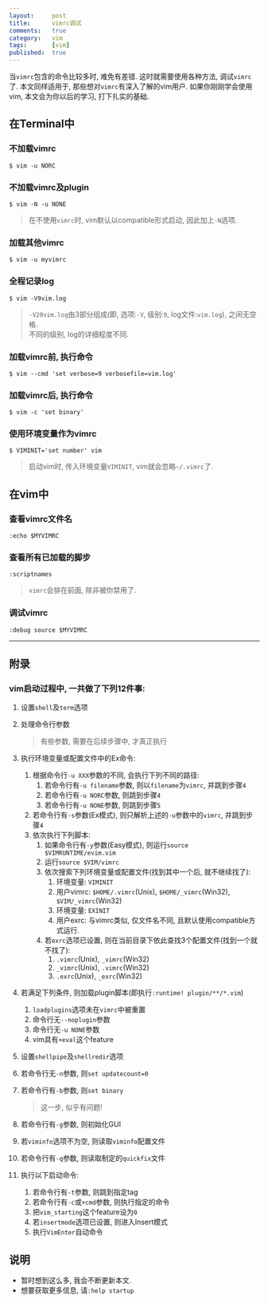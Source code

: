 ```yaml
---
layout:     post
title:      vimrc调试
comments:   true
category:   vim
tags:       [vim]
published:  true
---
```


当`vimrc`包含的命令比较多时, 难免有差错. 这时就需要使用各种方法, 调试`vimrc`了.
本文同样适用于, 那些想对`vimrc`有深入了解的vim用户.
如果你刚刚学会使用vim, 本文会为你以后的学习, 打下扎实的基础.

在Terminal中
------------

### 不加载vimrc

    $ vim -u NORC

### 不加载vimrc及plugin

    $ vim -N -u NONE

> 在不使用`vimrc`时, vim默认以compatible形式启动, 因此加上`-N`选项.

### 加载其他vimrc

    $ vim -u myvimrc

### 全程记录log

    $ vim -V9vim.log

> `-V20vim.log`由3部分组成(即, 选项:`-V`, 级别:`9`, log文件:`vim.log`), 之间无空格.  
> 不同的级别, log的详细程度不同.

### 加载vimrc前, 执行命令

    $ vim --cmd 'set verbose=9 verbosefile=vim.log'

### 加载vimrc后, 执行命令

    $ vim -c 'set binary'

### 使用环境变量作为vimrc

    $ VIMINIT='set number' vim

> 启动vim时, 传入环境变量`VIMINIT`, vim就会忽略`~/.vimrc`了.

在vim中
-------

### 查看vimrc文件名
    
    :echo $MYVIMRC

### 查看所有已加载的脚步

    :scriptnames

> `vimrc`会排在前面, 除非被你禁用了.

### 调试vimrc

    :debug source $MYVIMRC

----

附录
----

### vim启动过程中, 一共做了下列12件事:

1. 设置`shell`及`term`选项

2. 处理命令行参数
   > 有些参数, 需要在后续步骤中, 才真正执行

3. 执行环境变量或配置文件中的Ex命令:
    1. 根据命令行`-u XXX`参数的不同, 会执行下列不同的路径:
        1. 若命令行有`-u filename`参数, 则以`filename`为`vimrc`, 并跳到步骤`4`
        2. 若命令行有`-u NORC`参数, 则跳到步骤`4`
        3. 若命令行有`-u NONE`参数, 则跳到步骤`5`
    2. 若命令行有`-s`参数(Ex模式), 则只解析上述的`-u`参数中的`vimrc`, 并跳到步骤`4`
    3. 依次执行下列脚本:
        1. 如果命令行有`-y`参数(Easy模式), 则运行`source $VIMRUNTIME/evim.vim`
        2. 运行`source $VIM/vimrc`
        3. 依次搜索下列环境变量或配置文件(找到其中一个后, 就不继续找了):
            1. 环境变量: `VIMINIT`
            2. 用户vimrc: `$HOME/.vimrc`(Unix), `$HOME/_vimrc`(Win32), `$VIM/_vimrc`(Win32)
            3. 环境变量: `EXINIT`
            4. 用户exrc: 与vimrc类似, 仅文件名不同, 且默认使用compatible方式运行.
        4. 若`exrc`选项已设置, 则在当前目录下依此查找3个配置文件(找到一个就不找了):
            1. `.vimrc`(Unix), `_vimrc`(Win32)
            2. `_vimrc`(Unix), `.vimrc`(Win32)
            3. `.exrc`(Unix), `_exrc`(Win32)

4. 若满足下列条件, 则加载plugin脚本(即执行`:runtime! plugin/**/*.vim`)
    1. `loadplugins`选项未在`vimrc`中被重置
    2. 命令行无`--noplugin`参数
    3. 命令行无`-u NONE`参数
    4. vim具有`+eval`这个feature

5. 设置`shellpipe`及`shellredir`选项

6. 若命令行无`-n`参数, 则`set updatecount=0`

7. 若命令行有`-b`参数, 则`set binary`
    > 这一步, 似乎有问题!

8. 若命令行有`-g`参数, 则初始化GUI

9. 若`viminfo`选项不为空, 则读取`viminfo`配置文件

10. 若命令行有`-q`参数, 则读取制定的`quickfix`文件

11. 执行以下启动命令:
    1. 若命令行有`-t`参数, 则跳到指定tag
    2. 若命令行有`-c`或`+cmd`参数, 则执行指定的命令
    3. 把`vim_starting`这个feature设为`0`
    4. 若`insertmode`选项已设置, 则进入Insert模式
    5. 执行`VimEnter`自动命令


说明
----
- 暂时想到这么多, 我会不断更新本文.
- 想要获取更多信息, 请`:help startup`
